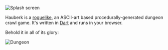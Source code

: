 ![Splash screen][splash]

Hauberk is a [roguelike][], an ASCII-art based procedurally-generated dungeon crawl game. It's written in [Dart] and runs in your browser.

Behold it in all of its glory:

![Dungeon][]

[roguelike]: http://en.wikipedia.org/wiki/Roguelike
[dart]: http://dartlang.org
[splash]: http://i.imgur.com/qWq2UU7.gif
[dungeon]: http://i.imgur.com/0Lrc3dn.gif
